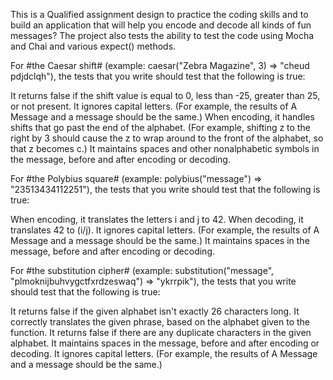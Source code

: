 This is a Qualified assignment design to practice the coding skills and to build an application that will help you encode and decode all kinds of fun messages?
The project also tests the ability to test the code using Mocha and Chai and various expect() methods.

For #the Caesar shift# (example: caesar("Zebra Magazine", 3) => "cheud pdjdclqh"), the tests that you write should test that the following is true:

It returns false if the shift value is equal to 0, less than -25, greater than 25, or not present.
It ignores capital letters. (For example, the results of A Message and a message should be the same.)
When encoding, it handles shifts that go past the end of the alphabet. (For example, shifting z to the right by 3 should cause the z to wrap around to the front of the alphabet, so that z becomes c.)
It maintains spaces and other nonalphabetic symbols in the message, before and after encoding or decoding.

For #the Polybius square# (example: polybius("message") => "23513434112251"), the tests that you write should test that the following is true:

When encoding, it translates the letters i and j to 42.
When decoding, it translates 42 to (i/j).
It ignores capital letters. (For example, the results of A Message and a message should be the same.)
It maintains spaces in the message, before and after encoding or decoding.

For #the substitution cipher# (example: substitution("message", "plmoknijbuhvygctfxrdzeswaq") => "ykrrpik"), the tests that you write should test that the following is true:

It returns false if the given alphabet isn't exactly 26 characters long.
It correctly translates the given phrase, based on the alphabet given to the function.
It returns false if there are any duplicate characters in the given alphabet.
It maintains spaces in the message, before and after encoding or decoding.
It ignores capital letters. (For example, the results of A Message and a message should be the same.)

